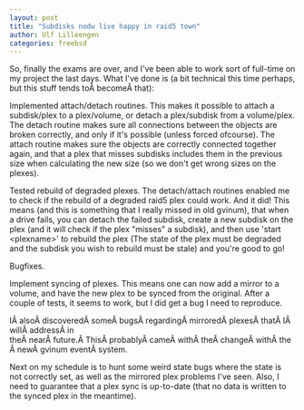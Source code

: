 ```yaml
---
layout: post
title: "Subdisks nodw live happy in raid5 town"
author: Ulf Lilleengen
categories: freebsd
---
```

So, finally the exams are over, and I've been able to work sort of full-time on my project the last days. What I've done is (a bit technical this time perhaps, but this stuff tends to&Acirc;&nbsp;become&Acirc;&nbsp;that):

Implemented attach/detach routines. This makes it possible to attach a subdisk/plex to a plex/volume, or detach a plex/subdisk from a volume/plex. The detach routine makes sure all connections between the objects are broken correctly, and only if it's possible (unless forced ofcourse). The attach routine makes sure the objects are correctly connected together again, and that a plex that misses subdisks includes them in the previous size when calculating the new size (so we don't get wrong sizes on the plexes).

Tested rebuild of degraded plexes. The detach/attach routines enabled me to check if the rebuild of a degraded raid5 plex could work. And it did! This means (and this is something that I really missed in old gvinum), that when a drive fails, you can detach the failed subdisk, create a new subdisk on the plex (and it will check if the plex "misses" a subdisk), and then use 'start &lt;plexname&gt;' to rebuild the plex (The state of the plex must be degraded and the subdisk you wish to rebuild must be stale) and you're good to go!

Bugfixes.

Implement syncing of plexes.  This means one can now add a mirror to a volume, and have the new plex to be synced from the original. After a couple of tests, it seems to work, but I did get a bug I need to reproduce.

I&Acirc;&nbsp;also&Acirc;&nbsp;discovered&Acirc;&nbsp;some&Acirc;&nbsp;bugs&Acirc;&nbsp;regarding&Acirc;&nbsp;mirrored&Acirc;&nbsp;plexes&Acirc;&nbsp;that&Acirc;&nbsp;I&Acirc;&nbsp;will&Acirc;&nbsp;address&Acirc;&nbsp;in
the&Acirc;&nbsp;near&Acirc;&nbsp;future.&Acirc;&nbsp;This&Acirc;&nbsp;probably&Acirc;&nbsp;came&Acirc;&nbsp;with&Acirc;&nbsp;the&Acirc;&nbsp;change&Acirc;&nbsp;with&Acirc;&nbsp;the&Acirc;&nbsp;new&Acirc;&nbsp;gvinum
event&Acirc;&nbsp;system.

Next on my schedule is to hunt some weird state bugs where the state is not correctly set, as well as the mirrored plex problems I've seen. Also, I need to guarantee that a plex sync is up-to-date (that no data is written to the synced plex in the meantime).
